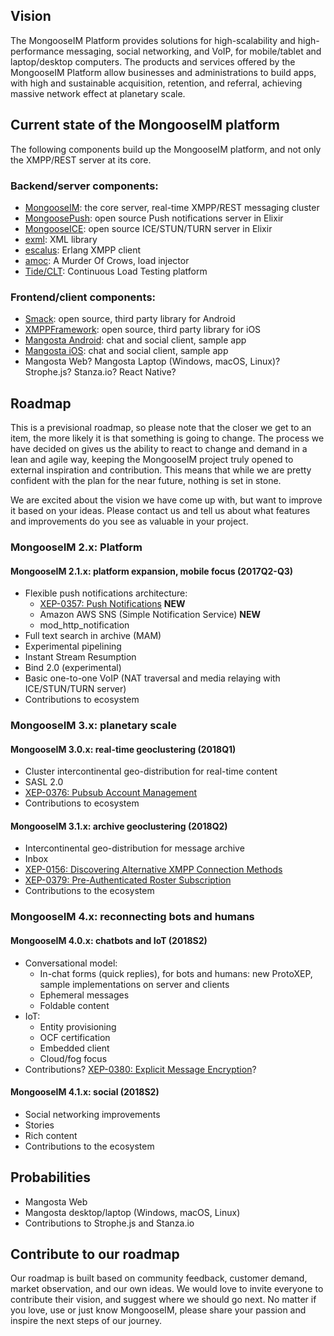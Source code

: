 ## Vision

The MongooseIM Platform provides solutions for high-scalability and high-performance messaging, social networking, and VoIP, for mobile/tablet and laptop/desktop computers. 
The products and services offered by the MongooseIM Platform allow businesses and administrations to build apps, with high and sustainable acquisition, retention, and referral, achieving massive network effect at planetary scale.

## Current state of the MongooseIM platform

The following components build up the MongooseIM platform, and not only the XMPP/REST server at its core.

### Backend/server components:

* [MongooseIM](https://github.com/esl/MongooseIM): the core server, real-time XMPP/REST messaging cluster
* [MongoosePush](https://github.com/esl/MongoosePush): open source Push notifications server in Elixir
* [MongooseICE](https://github.com/esl/MongooseICE): open source ICE/STUN/TURN server in Elixir
* [exml](https://github.com/esl/exml): XML library
* [escalus](https://github.com/esl/escalus): Erlang XMPP client
* [amoc](https://github.com/esl/amoc): A Murder Of Crows, load injector
* [Tide/CLT](http://tide.erlang-solutions.com/): Continuous Load Testing platform

### Frontend/client components:

* [Smack](https://github.com/igniterealtime/Smack): open source, third party library for Android
* [XMPPFramework](https://github.com/robbiehanson/XMPPFramework): open source, third party library for iOS
* [Mangosta Android](https://github.com/esl/mangosta-android): chat and social client, sample app
* [Mangosta iOS](https://github.com/esl/mangosta-ios): chat and social client, sample app
* Mangosta Web? Mangosta Laptop (Windows, macOS, Linux)? Strophe.js? Stanza.io? React Native?

## Roadmap

This is a previsional roadmap, so please note that the closer we get to an item, the more likely it is that something is going to change. 
The process we have decided on gives us the ability to react to change and demand in a lean and agile way, keeping the MongooseIM project truly opened to external inspiration and contribution.
This means that while we are pretty confident with the plan for the near future, nothing is set in stone. 

We are excited about the vision we have come up with, but want to improve it based on your ideas.
Please contact us and tell us about what features and improvements do you see as valuable in your project.

### MongooseIM 2.x: Platform

#### MongooseIM 2.1.x: platform expansion, mobile focus (2017Q2-Q3)

* Flexible push notifications architecture:
    * [XEP-0357: Push Notifications](https://xmpp.org/extensions/xep-0357.html) **NEW**
    * Amazon AWS SNS (Simple Notification Service) **NEW**
    * mod_http_notification
* Full text search in archive (MAM)
* Experimental pipelining
* Instant Stream Resumption
* Bind 2.0 (experimental)
* Basic one-to-one VoIP (NAT traversal and media relaying with ICE/STUN/TURN server)
* Contributions to ecosystem

### MongooseIM 3.x: planetary scale

#### MongooseIM 3.0.x: real-time geoclustering (2018Q1)

* Cluster intercontinental geo-distribution for real-time content
* SASL 2.0
* [XEP-0376: Pubsub Account Management](https://xmpp.org/extensions/xep-0376.html)
* Contributions to ecosystem

#### MongooseIM 3.1.x: archive geoclustering (2018Q2)

* Intercontinental geo-distribution for message archive
* Inbox
* [XEP-0156: Discovering Alternative XMPP Connection Methods](http://xmpp.org/extensions/xep-0156.html)
* [XEP-0379: Pre-Authenticated Roster Subscription](https://xmpp.org/extensions/xep-0379.html)
* Contributions to the ecosystem

### MongooseIM 4.x: reconnecting bots and humans

#### MongooseIM 4.0.x: chatbots and IoT (2018S2)

* Conversational model:
    * In-chat forms (quick replies), for bots and humans: new ProtoXEP, sample implementations on server and clients
    * Ephemeral messages
    * Foldable content
* IoT:
    * Entity provisioning
    * OCF certification
    * Embedded client
    * Cloud/fog focus
* Contributions? [XEP-0380: Explicit Message Encryption](https://xmpp.org/extensions/xep-0380.html)?

#### MongooseIM 4.1.x: social (2018S2)

* Social networking improvements
* Stories
* Rich content
* Contributions to the ecosystem

## Probabilities

* Mangosta Web
* Mangosta desktop/laptop (Windows, macOS, Linux)
* Contributions to Strophe.js and Stanza.io

## Contribute to our roadmap

Our roadmap is built based on community feedback, customer demand, market observation, and our own ideas.
We would love to invite everyone to contribute their vision, and suggest where we should go next.
No matter if you love, use or just know MongooseIM, please share your passion and inspire the next steps of our journey.
